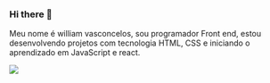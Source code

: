 ### Hi there 👋
Meu nome é william vasconcelos, sou programador Front end, estou desenvolvendo projetos com tecnologia HTML, CSS e iniciando o aprendizado em JavaScript e react.


<img src="hittps://img.shields.to/badge/HTML5-E34F267style-for-the
BadgedLogo-htmI56logaColor-white" />


